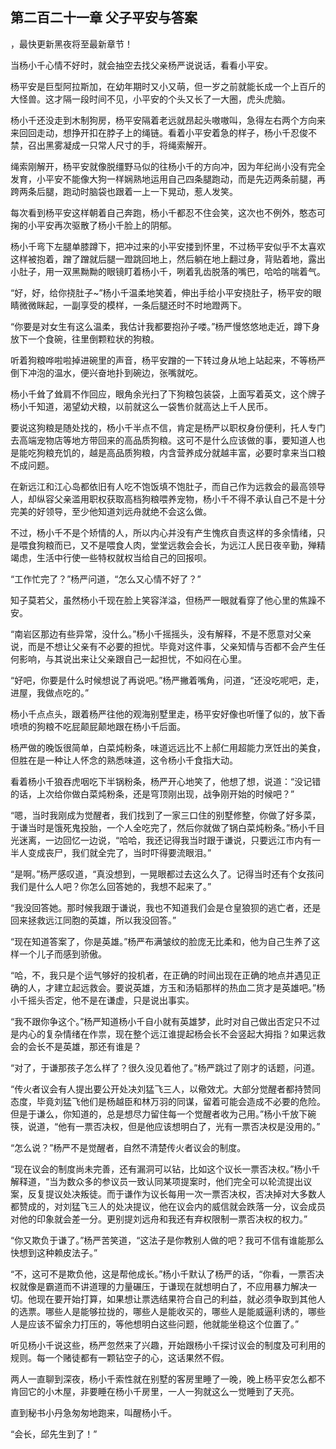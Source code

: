 ## 第二百二十一章 父子平安与答案
，最快更新黑夜将至最新章节！

当杨小千心情不好时，就会抽空去找父亲杨严说说话，看看小平安。

杨平安是巨型阿拉斯加，在幼年期时又小又萌，但一岁之前就能长成一个上百斤的大怪兽。这才隔一段时间不见，小平安的个头又长了一大圈，虎头虎脑。

杨小千还没走到木制狗房，杨平安隔着老远就昂起头嗷嗷叫，急得左右两个方向来来回回走动，想挣开扣在脖子上的绳链。看着小平安着急的样子，杨小千忍俊不禁，召出黑雾凝成一只常人尺寸的手，将绳索解开。

绳索刚解开，杨平安就像脱缰野马似的往杨小千的方向冲，因为年纪尚小没有完全发育，小平安不能像大狗一样娴熟地运用自己四条腿跑动，而是先迈两条前腿，再跨两条后腿，跑动时脑袋也跟着一上一下晃动，惹人发笑。

每次看到杨平安这样朝着自己奔跑，杨小千都忍不住会笑，这次也不例外，憨态可掬的小平安再次驱散了杨小千脸上的阴郁。

杨小千弯下左腿单膝蹲下，把冲过来的小平安搂到怀里，不过杨平安似乎不太喜欢这样被抱着，蹭了蹭就后腿一蹬跳回地上，然后躺在地上翻过身，背贴着地，露出小肚子，用一双黑黝黝的眼镜盯着杨小千，咧着乳齿脱落的嘴巴，哈哈的喘着气。

“好，好，给你挠肚子~”杨小千温柔地笑着，伸出手给小平安挠肚子，杨平安的眼睛微微眯起，一副享受的模样，一条后腿还时不时地蹬两下。

“你要是对女生有这么温柔，我估计我都要抱孙子喽。”杨严慢悠悠地走近，蹲下身放下一个食碗，往里倒颗粒状的狗粮。

听着狗粮哗啦啦掉进碗里的声音，杨平安蹭的一下转过身从地上站起来，不等杨严倒下冲泡的温水，便兴奋地扑到碗边，张嘴就吃。

杨小千耸了耸肩不作回应，眼角余光扫了下狗粮包装袋，上面写着英文，这个牌子杨小千知道，渴望幼犬粮，以前就这么一袋售价就高达上千人民币。

要说这狗粮是随处找的，杨小千半点不信，肯定是杨严以职权身份便利，托人专门去高端宠物店等地方带回来的高品质狗粮。这可不是什么应该做的事，要知道人也是能吃狗粮充饥的，越是高品质狗粮，内含营养成分就越丰富，必要时拿来当口粮不成问题。

在新远江和江心岛都依旧有人吃不饱饭填不饱肚子，而自己作为远救会的最高领导人，却纵容父亲滥用职权获取高档狗粮喂养宠物，杨小千不得不承认自己不是十分完美的好领导，至少他知道刘远舟就绝不会这么做。

不过，杨小千不是个矫情的人，所以内心并没有产生愧疚自责这样的多余情绪，只是喂食狗粮而已，又不是喂食人肉，堂堂远救会会长，为远江人民日夜辛勤，殚精竭虑，生活中行使一些特权就权当给自己的回报呗。

“工作忙完了？”杨严问道，“怎么又心情不好了？”

知子莫若父，虽然杨小千现在脸上笑容洋溢，但杨严一眼就看穿了他心里的焦躁不安。

“南岩区那边有些异常，没什么。”杨小千摇摇头，没有解释，不是不愿意对父亲说，而是不想让父亲有不必要的担忧。毕竟对这件事，父亲知情与否都不会产生任何影响，与其说出来让父亲跟自己一起担忧，不如闷在心里。

“好吧，你要是什么时候想说了再说吧。”杨严撇着嘴角，问道，“还没吃呢吧，走，进屋，我做点吃的。”

杨小千点点头，跟着杨严往他的观海别墅里走，杨平安好像也听懂了似的，放下香喷喷的狗粮不吃屁颠屁颠地跟在杨小千后面。

杨严做的晚饭很简单，白菜炖粉条，味道远远比不上郝仁用超能力烹饪出的美食，但胜在是一种让人怀念的熟悉味道，这令杨小千食指大动。

看着杨小千狼吞虎咽吃下半锅粉条，杨严开心地笑了，他想了想，说道：“没记错的话，上次给你做白菜炖粉条，还是穹顶刚出现，战争刚开始的时候吧？”

“嗯，当时我刚成为觉醒者，我们找到了一家三口住的别墅修整，你做了好多菜，于谦当时是饿死鬼投胎，一个人全吃完了，然后你就做了锅白菜炖粉条。”杨小千目光迷离，一边回忆一边说，“哈哈，我还记得我当时跟于谦说，只要远江市内有一半人变成丧尸，我们就全完了，当时吓得要流眼泪。”

“是啊。”杨严感叹道，“真没想到，一晃眼都过去这么久了。记得当时还有个女孩问我们是什么人吧？你怎么回答她的，我想不起来了。”

“我没回答她。那时候我跟于谦说，我也不知道我们会是仓皇狼狈的逃亡者，还是回来拯救远江同胞的英雄，所以我没回答。”

“现在知道答案了，你是英雄。”杨严布满皱纹的脸庞无比柔和，他为自己生养了这样一个儿子而感到骄傲。

“哈，不，我只是个运气够好的投机者，在正确的时间出现在正确的地点并遇见正确的人，才建立起远救会。要说英雄，方玉和汤韬那样的热血二货才是英雄吧。”杨小千摇头否定，他不是在谦虚，只是说出事实。

“我不跟你争这个。”杨严知道杨小千自小就有英雄梦，此时对自己做出否定只不过是内心的复杂情绪在作祟，现在整个远江谁提起杨会长不会竖起大拇指？如果远救会的会长不是英雄，那还有谁是？

“对了，于谦那孩子怎么样了？很久没见着他了。”杨严跳过了刚才的话题，问道。

“传火者议会有人提出要公开处决刘猛飞三人，以儆效尤。大部分觉醒者都持赞同态度，毕竟刘猛飞他们是杨越臣和林万羽的同谋，留着可能会造成不必要的危险。但是于谦么，你知道的，总是想尽力留住每一个觉醒者收为己用。”杨小千放下碗筷，说道，“他有一票否决权，但是他应该想明白了，光有一票否决权是没用的。”

“怎么说？”杨严不是觉醒者，自然不清楚传火者议会的制度。

“现在议会的制度尚未完善，还有漏洞可以钻，比如这个议长一票否决权。”杨小千解释道，“当为数众多的参议员一致认同某项提案时，他们完全可以轮流提出议案，反复提议处决叛徒。而于谦作为议长每用一次一票否决权，否决掉对大多数人都赞成的，对刘猛飞三人的处决提议，他在议会内的威信就会跌落一分，议会成员对他的印象就会差一分。更别提刘远舟和我还有弃权限制一票否决权的权力。”

“你又欺负于谦了。”杨严苦笑道，“这法子是你教别人做的吧？我可不信有谁能那么快想到这种赖皮法子。”

“不，这可不是欺负他，这是帮他成长。”杨小千默认了杨严的话，“你看，一票否决权就像是霸道而不讲道理的力量碾压，于谦现在就想明白了，不应用暴力解决一切。他现在要开始打算，如果想让票选结果符合自己的利益，就必须争取到其他人的选票。哪些人是能够拉拢的，哪些人是能收买的，哪些人是能威逼利诱的，哪些人是应该不留余力打压的，等他想明白这些问题，他就能坐稳这个位置了。”

听见杨小千说这些，杨严忽然来了兴趣，开始跟杨小千探讨议会的制度及可利用的规则。每一个赌徒都有一颗钻空子的心，这话果然不假。

两人一直聊到深夜，杨小千索性就在别墅的客房里睡了一晚，晚上杨平安怎么都不肯回它的小木屋，非要睡在杨小千房里，一人一狗就这么一觉睡到了天亮。

直到秘书小丹急匆匆地跑来，叫醒杨小千。

“会长，邱先生到了！”

